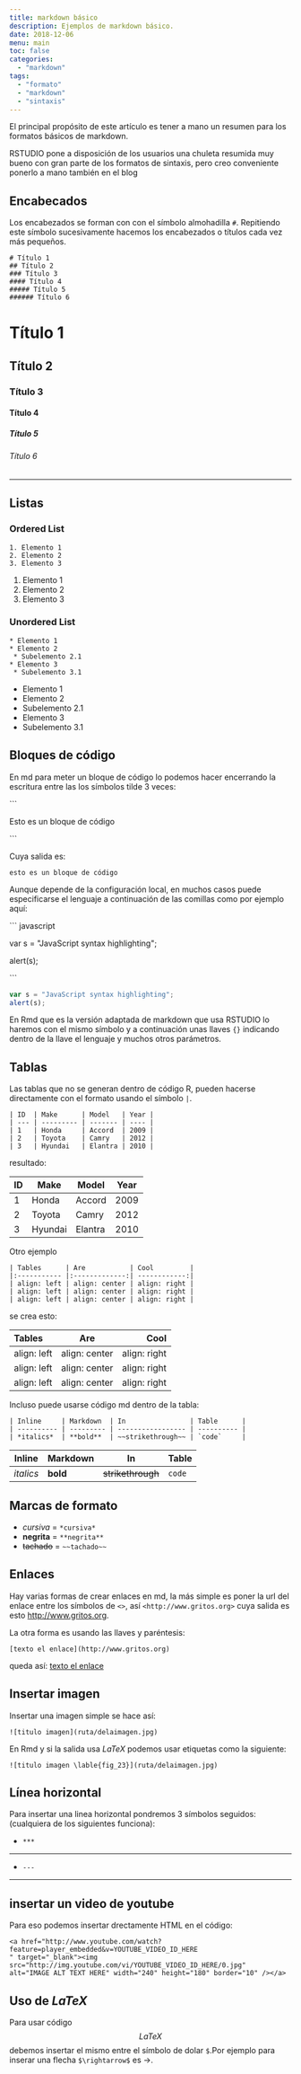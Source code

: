 ```yaml
---
title: markdown básico
description: Ejemplos de markdown básico.
date: 2018-12-06
menu: main
toc: false
categories:
  - "markdown"
tags:
  - "formato"
  - "markdown"
  - "sintaxis"
---
```


El principal propósito de este artículo es tener a mano un resumen para los formatos básicos de markdown.

RSTUDIO pone a disposición de los usuarios una chuleta resumida muy bueno con gran parte de los formatos de sintaxis, pero creo conveniente ponerlo a mano también en el blog

<!--more-->

## Encabecados

Los encabezados se forman con con el símbolo almohadilla `#`. Repitiendo este símbolo sucesivamente hacemos los encabezados o títulos cada vez más pequeños.

```
# Título 1
## Título 2
### Título 3
#### Título 4
##### Título 5
###### Título 6
```

# Título 1
## Título 2
### Título 3
#### Título 4
##### Título 5
###### Título 6

***

## Listas

### Ordered List
```
1. Elemento 1
2. Elemento 2
3. Elemento 3
```

1. Elemento 1
2. Elemento 2
3. Elemento 3

### Unordered List

```
* Elemento 1
* Elemento 2
 * Subelemento 2.1
* Elemento 3
 * Subelemento 3.1
```

* Elemento 1
* Elemento 2
 * Subelemento 2.1
* Elemento 3
 * Subelemento 3.1


## Bloques de código

En md para meter un bloque de código lo podemos hacer encerrando la escritura entre las los símbolos tilde 3 veces:  

\`\`\`

 Esto es un bloque de código
 
\`\`\`

Cuya salida es:

```
esto es un bloque de código
```
Aunque depende de la configuración local, en muchos casos puede especificarse el lenguaje a continuación de las comillas como por ejemplo aquí:


\`\`\` javascript

var s = "JavaScript syntax highlighting";

alert(s);

\`\`\`

```javascript
var s = "JavaScript syntax highlighting";
alert(s);
```

En Rmd que es la versión adaptada de markdown que usa RSTUDIO lo haremos con el mismo símbolo y a continuación unas llaves `{}` indicando dentro de la llave el lenguaje y muchos otros parámetros.

## Tablas
Las tablas que no se generan dentro de código R, pueden hacerse directamente con el formato usando el símbolo `|`.

```
| ID  | Make      | Model   | Year |
| --- | --------- | ------- | ---- |
| 1   | Honda     | Accord  | 2009 |
| 2   | Toyota    | Camry   | 2012 |
| 3   | Hyundai   | Elantra | 2010 |
```
resultado:

| ID  | Make      | Model   | Year |
| --- | --------- | ------- | ---- |
| 1   | Honda     | Accord  | 2009 |
| 2   | Toyota    | Camry   | 2012 |
| 3   | Hyundai   | Elantra | 2010 |

Otro ejemplo

```
| Tables      | Are           | Cool         |
|:----------- |:-------------:| ------------:|
| align: left | align: center | align: right |
| align: left | align: center | align: right |
| align: left | align: center | align: right |
```

se crea esto:

| Tables      | Are           | Cool         |
|:----------- |:-------------:| ------------:|
| align: left | align: center | align: right |
| align: left | align: center | align: right |
| align: left | align: center | align: right |

Incluso puede usarse código md dentro de la tabla:

```
| Inline     | Markdown  | In                | Table      |
| ---------- | --------- | ----------------- | ---------- |
| *italics*  | **bold**  | ~~strikethrough~~ | `code`     |
```
| Inline     | Markdown  | In                | Table      |
| ---------- | --------- | ----------------- | ---------- |
| *italics*  | **bold**  | ~~strikethrough~~ | `code`     |


## Marcas de formato

 * *cursiva* = `*cursiva*`
 * **negrita** = `**negrita**`
 * ~~tachado~~ = `~~tachado~~`

## Enlaces
Hay varias formas de crear enlaces en md, la más simple es poner la url del enlace entre los símbolos de `<>`, así `<http://www.gritos.org>` cuya salida es esto <http://www.gritos.org>.

La otra forma es usando las llaves y paréntesis:

```
[texto el enlace](http://www.gritos.org)
```
queda así:
[texto el enlace](http://www.gritos.org)


## Insertar imagen
Insertar una imagen simple se hace así:

```
![titulo imagen](ruta/delaimagen.jpg)
```

En Rmd y si la salida usa $LaTeX$ podemos usar etiquetas como la siguiente:

```
![titulo imagen \lable{fig_23}](ruta/delaimagen.jpg)
```

## Línea horizontal
Para insertar una linea horizontal pondremos 3 símbolos seguidos: (cualquiera de los siguientes funciona):

 * `***`

***

 * `---` 
 
 --- 


## insertar un video de youtube
Para eso podemos insertar drectamente HTML en el código:

```
<a href="http://www.youtube.com/watch?feature=player_embedded&v=YOUTUBE_VIDEO_ID_HERE
" target="_blank"><img src="http://img.youtube.com/vi/YOUTUBE_VIDEO_ID_HERE/0.jpg" 
alt="IMAGE ALT TEXT HERE" width="240" height="180" border="10" /></a>
```

## Uso de $LaTeX$
Para usar código $$LaTeX$$ debemos insertar el mismo entre el símbolo de dolar `$`.Por ejemplo para inserar una flecha  `$\rightarrow$` es $\rightarrow$. 

